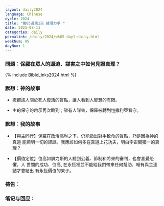 ```yaml
---
layout: daily2024
language: Chinese
cycle: 2024
title: "第85週第1天 據理力爭 "
date: 2025-08-11
categories: daily
permalink: /daily/2024/wk85-day1-daily.html
weekNum: 85
dayNum: 1
---
```


### 問題：保羅在眾人的逼迫、謀害之中如何見證真理？

{% include BibleLinks2024.html %}

### 默想：神的故事 
+ 撒都該人關於死人復活的盲點，讓人看到人智慧的有限。

+ 主的保守的啟示再次臨到；雖有人謀害，保羅被轉到愷撒利亞看守。

### 默想：我的故事
+ 【與主同行】保羅在政治高壓之下，仍能指出對手致命的盲點，乃是因為神的真道
能顯明一切的謬誤。我應該如何多在真道上花功夫，明白宇宙間獨一的真理？

+ 【價值定位】位高如腓力斯的人聼到公義、節制和將來的審判，也會甚覺恐懼。人
世間的成功、位高, 在永恆裡並不能給我們帶來任何幫助，唯有與主連結才會結出
有永恆價值的果子。

### 祷告：

### 笔记与回应：
